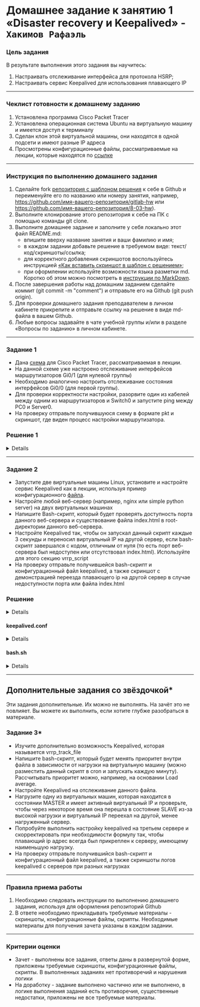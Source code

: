 # Домашнее задание к занятию 1 «Disaster recovery и Keepalived» - `Хакимов Рафаэль`

### Цель задания
В результате выполнения этого задания вы научитесь:
1. Настраивать отслеживание интерфейса для протокола HSRP;
2. Настраивать сервис Keepalived для использования плавающего IP

------

### Чеклист готовности к домашнему заданию

1. Установлена программа Cisco Packet Tracer
2. Установлена операционная система Ubuntu на виртуальную машину и имеется доступ к терминалу
3. Сделан клон этой виртуальной машины, они находятся в одной подсети и имеют разные IP адреса
4. Просмотрены конфигурационные файлы, рассматриваемые на лекции, которые находятся по [ссылке](1/)


------

### Инструкция по выполнению домашнего задания

1. Сделайте fork [репозитория c шаблоном решения](https://github.com/netology-code/sys-pattern-homework) к себе в Github и переименуйте его по названию или номеру занятия, например, https://github.com/имя-вашего-репозитория/gitlab-hw или https://github.com/имя-вашего-репозитория/8-03-hw).
2. Выполните клонирование этого репозитория к себе на ПК с помощью команды git clone.
3. Выполните домашнее задание и заполните у себя локально этот файл README.md:
   - впишите вверху название занятия и ваши фамилию и имя;
   - в каждом задании добавьте решение в требуемом виде: текст/код/скриншоты/ссылка;
   - для корректного добавления скриншотов воспользуйтесь инструкцией [«Как вставить скриншот в шаблон с решением»](https://github.com/netology-code/sys-pattern-homework/blob/main/screen-instruction.md);
   - при оформлении используйте возможности языка разметки md. Коротко об этом можно посмотреть в [инструкции по MarkDown](https://github.com/netology-code/sys-pattern-homework/blob/main/md-instruction.md).
4. После завершения работы над домашним заданием сделайте коммит (git commit -m "comment") и отправьте его на Github (git push origin).
5. Для проверки домашнего задания преподавателем в личном кабинете прикрепите и отправьте ссылку на решение в виде md-файла в вашем Github.
6. Любые вопросы задавайте в чате учебной группы и/или в разделе «Вопросы по заданию» в личном кабинете.



------


### Задание 1
- Дана [схема](1/hsrp_advanced.pkt) для Cisco Packet Tracer, рассматриваемая в лекции.
- На данной схеме уже настроено отслеживание интерфейсов маршрутизаторов Gi0/1 (для нулевой группы)
- Необходимо аналогично настроить отслеживание состояния интерфейсов Gi0/0 (для первой группы).
- Для проверки корректности настройки, разорвите один из кабелей между одним из маршрутизаторов и Switch0 и запустите ping между PC0 и Server0.
- На проверку отправьте получившуюся схему в формате pkt и скриншот, где виден процесс настройки маршрутизатора.

### Решение 1

<details>

![Keepalived1-01](https://github.com/RaffaelX/sys-gitlab-hw/blob/main/keepalived/img/Disaster%20Recovery.%20FHRP%20и%20Keepalived_1.PNG)

![Keepalived1-02](https://github.com/RaffaelX/sys-gitlab-hw/blob/main/keepalived/img/Disaster%20Recovery.%20FHRP%20и%20Keepalived_2.PNG)

![Keepalived1-03](https://github.com/RaffaelX/sys-gitlab-hw/blob/main/keepalived/img/Disaster%20Recovery.%20FHRP%20и%20Keepalived_3.PNG)

![Image not found: https://github.com/RaffaelX/sys-gitlab-hw/blob/main/keepalived/img/Disaster%20Recovery.%20FHRP%20и%20Keepalived_4.PNG](https://github.com/RaffaelX/sys-gitlab-hw/blob/main/keepalived/img/Disaster%20Recovery.%20FHRP%20и%20Keepalived_4.PNG "Image not found: https://github.com/RaffaelX/sys-gitlab-hw/blob/main/keepalived/img/Disaster%20Recovery.%20FHRP%20и%20Keepalived_4.PNG")

[Схема pkt](https://github.com/RaffaelX/sys-gitlab-hw/blob/main/keepalived/hsrp_advanced.pkt "pkt файл") 

</details>

------


### Задание 2
- Запустите две виртуальные машины Linux, установите и настройте сервис Keepalived как в лекции, используя пример конфигурационного [файла](1/keepalived-simple.conf).
- Настройте любой веб-сервер (например, nginx или simple python server) на двух виртуальных машинах
- Напишите Bash-скрипт, который будет проверять доступность порта данного веб-сервера и существование файла index.html в root-директории данного веб-сервера.
- Настройте Keepalived так, чтобы он запускал данный скрипт каждые 3 секунды и переносил виртуальный IP на другой сервер, если bash-скрипт завершался с кодом, отличным от нуля (то есть порт веб-сервера был недоступен или отсутствовал index.html). Используйте для этого секцию vrrp_script
- На проверку отправьте получившейся bash-скрипт и конфигурационный файл keepalived, а также скриншот с демонстрацией переезда плавающего ip на другой сервер в случае недоступности порта или файла index.html

### Решение

<details>

![2-01](https://github.com/RaffaelX/sys-gitlab-hw/blob/main/keepalived/img/Disaster%20Recovery.%20FHRP%20и%20Keepalived_7.PNG)

![Image not found: https://github.com/RaffaelX/sys-gitlab-hw/blob/main/keepalived/img/Disaster%20Recovery.%20FHRP%20и%20Keepalived_8.PNG](https://github.com/RaffaelX/sys-gitlab-hw/blob/main/keepalived/img/Disaster%20Recovery.%20FHRP%20и%20Keepalived_8.PNG "Image not found: https://github.com/RaffaelX/sys-gitlab-hw/blob/main/keepalived/img/Disaster%20Recovery.%20FHRP%20и%20Keepalived_8.PNG")

![2-03](https://github.com/RaffaelX/sys-gitlab-hw/blob/main/keepalived/img/Disaster%20Recovery.%20FHRP%20и%20Keepalived_9.PNG)

![2-04](https://github.com/RaffaelX/sys-gitlab-hw/blob/main/keepalived/img/Disaster%20Recovery.%20FHRP%20и%20Keepalived_10.PNG)

![2-05](https://github.com/RaffaelX/sys-gitlab-hw/blob/main/keepalived/img/Disaster%20Recovery.%20FHRP%20и%20Keepalived_11.PNG)

![2-06](https://github.com/RaffaelX/sys-gitlab-hw/blob/main/keepalived/img/Disaster%20Recovery.%20FHRP%20и%20Keepalived_12.PNG)

</details>

#### keepalived.conf 

<details>

```bash

#!/bin/bash
if [[ $(netstat -tuln | grep LISTEN | grep :80) ]] && [[ -f /var/www/html/index.nginx-debian.html ]]; then
        exit 0
else
        sudo systemctl stop keepalived
fi
```

```bash
rrp_script check_nginx {
    script "/home/adminr/bash.sh"
    interval 3
}

vrrp_instance VI_1 {
    state MASTER
    interface enp0s8
    virtual_router_id 15
    priority 205
    advert_int 1
    virtual_ipaddress {
        192.168.122.15/24
    }
    track_script {
        check_nginx
    }
}
```
</details>

#### bash.sh

<details>

```bash
#!/bin/bash
if [[ $(bash -c "</dev/tcp/localhost/80" && echo $?) ]] && [[ -f /var/www/html/>
        exit 0
else
        sudo systemctl stop keepalived.service
fi
```

</details>

------

## Дополнительные задания со звёздочкой*

Эти задания дополнительные. Их можно не выполнять. На зачёт это не повлияет. Вы можете их выполнить, если хотите глубже разобраться в материале.
 
### Задание 3*
- Изучите дополнительно возможность Keepalived, которая называется vrrp_track_file
- Напишите bash-скрипт, который будет менять приоритет внутри файла в зависимости от нагрузки на виртуальную машину (можно разместить данный скрипт в cron и запускать каждую минуту). Рассчитывать приоритет можно, например, на основании Load average.
- Настройте Keepalived на отслеживание данного файла.
- Нагрузите одну из виртуальных машин, которая находится в состоянии MASTER и имеет активный виртуальный IP и проверьте, чтобы через некоторое время она перешла в состояние SLAVE из-за высокой нагрузки и виртуальный IP переехал на другой, менее нагруженный сервер.
- Попробуйте выполнить настройку keepalived на третьем сервере и скорректировать при необходимости формулу так, чтобы плавающий ip адрес всегда был прикреплен к серверу, имеющему наименьшую нагрузку.
- На проверку отправьте получившийся bash-скрипт и конфигурационный файл keepalived, а также скриншоты логов keepalived с серверов при разных нагрузках


------

### Правила приема работы

1. Необходимо следовать инструкции по выполнению домашнего задания, используя для оформления репозиторий Github
2. В ответе необходимо прикладывать требуемые материалы - скриншоты, конфигурационные файлы, скрипты. Необходимые материалы для получения зачета указаны в каждом задании.


------

### Критерии оценки

- Зачет - выполнены все задания, ответы даны в развернутой форме, приложены требуемые скриншоты, конфигурационные файлы, скрипты. В выполненных заданиях нет противоречий и нарушения логики
- На доработку - задание выполнено частично или не выполнено, в логике выполнения заданий есть противоречия, существенные недостатки, приложены не все требуемые материалы.
